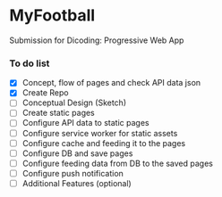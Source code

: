 # MyFootball
Submission for Dicoding: Progressive Web App

### To do list
- [x] Concept, flow of pages and check API data json
- [x] Create Repo
- [ ] Conceptual Design (Sketch)
- [ ] Create static pages
- [ ] Configure API data to static pages
- [ ] Configure service worker for static assets
- [ ] Configure cache and feeding it to the pages
- [ ] Configure DB and save pages
- [ ] Configure feeding data from DB to the saved pages
- [ ] Configure push notification
- [ ] Additional Features (optional)
